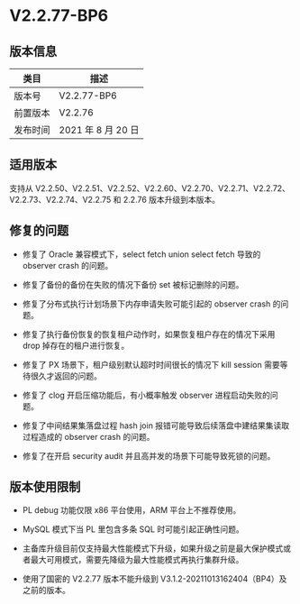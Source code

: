 V2.2.77-BP6 
================================



版本信息 
-------------------------



|  类目  |       描述        |
|------|-----------------|
| 版本号  | V2.2.77-BP6     |
| 前置版本 | V2.2.76         |
| 发布时间 | 2021 年 8 月 20 日 |



适用版本 
-------------------------

支持从 V2.2.50、V2.2.51、V2.2.52、V2.2.60、V2.2.70、V2.2.71、V2.2.72、V2.2.73、V2.2.74、V2.2.75 和 2.2.76 版本升级到本版本。

修复的问题 
--------------------------

* 修复了 Oracle 兼容模式下，select fetch union select fetch 导致的 observer crash 的问题。

  

* 修复了备份的备份在失败的情况下备份 set 被标记删除的问题。

  

* 修复了分布式执行计划场景下内存申请失败可能引起的 observer crash 的问题。

  

* 修复了执行备份恢复的恢复租户动作时，如果恢复租户存在的情况下采用 drop 掉存在的租户进行恢复。

  

* 修复了 PX 场景下，租户级别默认超时时间很长的情况下 kill session 需要等待很久才返回的问题。

  

* 修复了 clog 开启压缩功能后，有小概率触发 observer 进程启动失败的问题。

  

* 修复了中间结果集落盘过程 hash join 报错可能导致后续落盘中建结果集读取过程造成的 observer crash 的问题。

  

* 修复了在开启 security audit 并且高并发的场景下可能导致死锁的问题。

  




版本使用限制 
---------------------------

* PL debug 功能仅限 x86 平台使用，ARM 平台上不推荐使用。

  

* MySQL 模式下当 PL 里包含多条 SQL 时可能引起正确性问题。

  

* 主备库升级目前仅支持最大性能模式下升级，如果升级之前是最大保护模式或者最大可用模式，需要先降级为最大性能模式再执行集群升级。

  

* 使用了国密的 V2.2.77 版本不能升级到 V3.1.2-20211013162404（BP4）及之前的版本。

  




